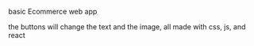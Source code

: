 basic Ecommerce web app

the buttons will change the text and the image, all made with css, js, and react
